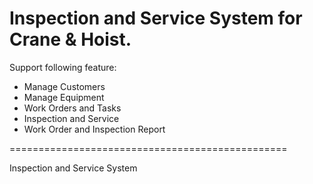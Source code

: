 Inspection and Service System for Crane & Hoist.
================================================
Support following feature:
 * Manage Customers
 * Manage Equipment
 * Work Orders and Tasks
 * Inspection and Service
 * Work Order and Inspection Report

================================================

Inspection and Service System

